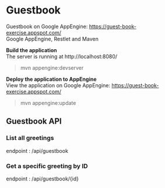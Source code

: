 # Guestbook
Guestbook on Google AppEngine: https://guest-book-exercise.appspot.com/  
Google AppEngine, Restlet and Maven

**Build the application**  
The server is running at http://localhost:8080/
> mvn appengine:devserver  


**Deploy the application to AppEngine**  
View the application on Google AppEngine: https://guest-book-exercise.appspot.com/
> mvn appengine:update  

## Guestbook API

### List all greetings  
endpoint : /api/guestbook

### Get a specific greeting by ID  
endpoint : /api/guestbook/{id}

